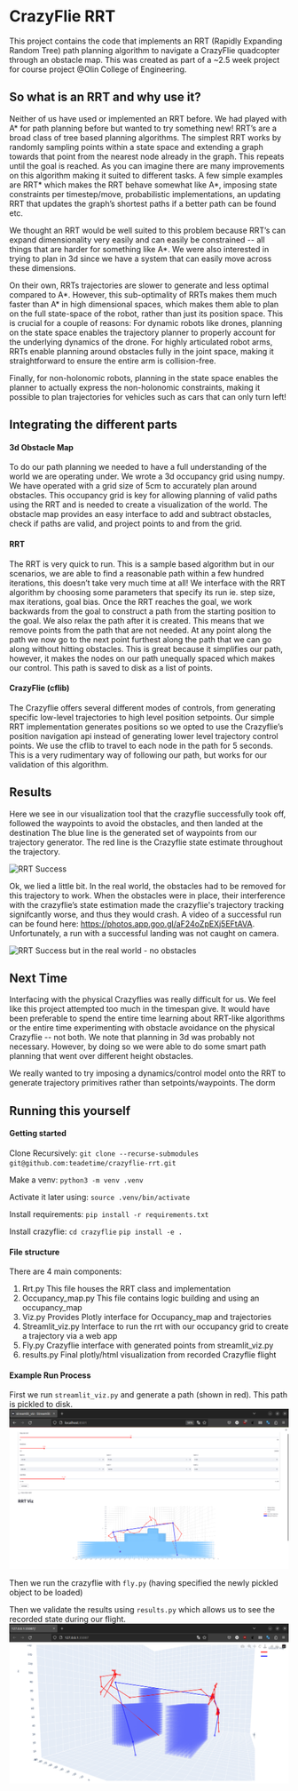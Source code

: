 # CrazyFlie RRT

This project contains the code that implements an RRT (Rapidly Expanding Random Tree) path planning algorithm to navigate a CrazyFlie quadcopter through an obstacle map. This was created as part of a ~2.5 week project for course project @Olin College of Engineering.

## So what is an RRT and why use it?
Neither of us have used or implemented an RRT before. We had played with A* for path planning before but wanted to try something new! RRT’s are a broad class of tree based planning algorithms. The simplest RRT works by randomly sampling points within a state space and extending a graph towards that point from the nearest node already in the graph. This repeats until the goal is reached. As you can imagine there are many improvements on this algorithm making it suited to different tasks. A few simple examples are RRT* which makes the RRT behave somewhat like A*, imposing state constraints per timestep/move, probabilistic implementations,  an updating RRT that updates the graph’s shortest paths if a better path can be found etc. 

We thought an RRT would be well suited to this problem because RRT’s can expand dimensionality very easily and can easily be constrained -- all things that are harder for something like A*. We were also interested in trying to plan in 3d since we have a system that can easily move across these dimensions. 

On their own, RRTs trajectories are slower to generate and less optimal compared to A*. However, this sub-optimality of RRTs makes them much faster than A* in high dimensional spaces, which makes them able to plan on the full state-space of the robot, rather than just its position space. This is crucial for a couple of reasons:
For dynamic robots like drones, planning on the state space enables the trajectory planner to properly account for the underlying dynamics of the drone. 
For highly articulated robot arms, RRTs enable planning around obstacles fully in the joint space, making it straightforward to ensure the entire arm is collision-free.

Finally, for non-holonomic robots, planning in the state space enables the planner to actually express the non-holonomic constraints, making it possible to plan trajectories for vehicles such as cars that can only turn left!

## Integrating the different parts
#### 3d Obstacle Map
To do our path planning we needed to have a full understanding of the world we are operating under. We wrote a 3d occupancy grid using numpy. We have operated with a grid size of 5cm to accurately plan around obstacles. This occupancy grid is key for allowing planning of valid paths using the RRT and is needed to create a visualization of the world. The obstacle map provides an easy interface to add and subtract obstacles, check if paths are valid, and project points to and from the grid. 

#### RRT
The RRT is very quick to run. This is a sample based algorithm but in our scenarios, we are able to find a reasonable path within a few hundred iterations, this doesn’t take very much time at all! We interface with the RRT algorithm by choosing some parameters that specify its run ie. step size, max iterations, goal bias. Once the RRT reaches the goal, we work backwards from the goal to construct a path from the starting position to the goal. We also relax the path after it is created. This means that we remove points from the path that are not needed. At any point along the path we now go to the next point furthest along the path that we can go along without hitting obstacles. This is great because it simplifies our path, however, it makes the nodes on our path unequally spaced which makes our control. This path is saved to disk as a list of points.

#### CrazyFlie (cflib)
The Crazyflie offers several different modes of controls, from generating specific low-level trajectories to high level position setpoints. Our simple RRT implementation generates positions so we opted to use the Crazyflie’s position navigation api instead of generating lower level trajectory control points. We use the cflib to travel to each node in the path for 5 seconds. This is a very rudimentary way of following our path, but works for our validation of this algorithm.

## Results
Here we see in our visualization tool that the crazyflie successfully took off, followed the waypoints to avoid the obstacles, and then landed at the destination The blue line is the generated set of waypoints from our trajectory generator. The red line is the Crazyflie state estimate throughout the trajectory. 

![RRT Success](https://media.discordapp.net/attachments/421939066930462723/1079883278414262302/image.png?width=709&height=468)

Ok, we lied a little bit. In the real world, the obstacles had to be removed for this trajectory to work. When the obstacles were in place, their interference with the crazyflie’s state estimation made the crazyflie's trajectory tracking signifcantly worse, and thus they would crash. A video of a successful run can be found here: https://photos.app.goo.gl/aF24oZpEXj5EFtAVA. Unfortunately, a run with a successful landing was not caught on camera.

![RRT Success but in the real world - no obstacles](https://cdn.discordapp.com/attachments/421939066930462723/1079888950497378455/image.png)



## Next Time
Interfacing with the physical Crazyflies was really difficult for us. We feel like this project attempted too much in the timespan give. It would have been preferable to spend the entire time learning about RRT-like algorithms or the entire time experimenting with obstacle avoidance on the physical Crazyflie -- not both. We note that planning in 3d was probably not necessary. However, by doing so we were able to do some smart path planning that went over different height obstacles. 

We really wanted to try imposing a dynamics/control model onto the RRT to generate trajectory primitives rather than setpoints/waypoints. The dorm 

## Running this yourself

#### Getting started
Clone Recursively:
`git clone --recurse-submodules git@github.com:teadetime/crazyflie-rrt.git`

Make a venv:
`python3 -m venv .venv`

Activate it later using:
`source .venv/bin/activate`

Install requirements:
`pip install -r requirements.txt`

Install crazyflie:
`cd crazyflie`
`pip install -e .`

#### File structure
There are 4 main components:
1. Rrt.py
	This file houses the RRT class and implementation
2. Occupancy_map.py
	This file contains logic building and using an occupancy_map
3. Viz.py
	Provides Plotly interface for Occupancy_map and trajectories
4. Streamlit_viz.py
	Interface to run the rrt with our occupancy grid to create a trajectory via a web app
5. Fly.py
	Crazyflie interface with generated points from streamlit_viz.py
6. results.py
Final plotly/html visualization from recorded Crazyflie flight

#### Example Run Process
First we run `streamlit_viz.py` and generate a path (shown in red). This path is pickled to disk.
![Streamlit Viz](images/streamlit_viz.png)

Then we run the crazyflie with `fly.py` (having specified the newly pickled object to be loaded)

Then we validate the results using `results.py` which allows us to see the recorded state during our flight.
![Results Viz](images/results.png)
